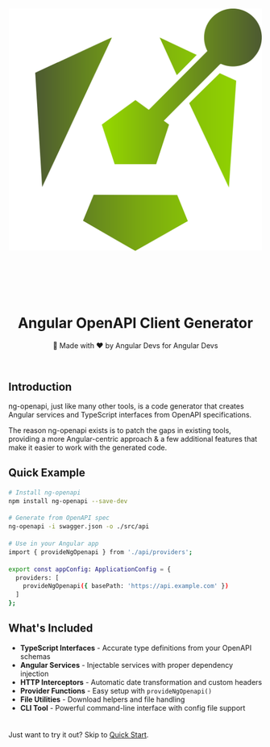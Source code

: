 <div align="center">
  <h1 align="center"><img src="./public/ng-openapi-logo.svg" alt="Logo" style="height: 12vh; margin-bottom: 2vh;"></h1>
  <h1 align="center"><b>Angular OpenAPI Client Generator</b></h1>
  <p align="center">💪 Made with ❤️ by Angular Devs for Angular Devs</p>
</div>

<br/>

## Introduction
ng-openapi, just like many other tools, is a code generator that creates Angular services and TypeScript interfaces from OpenAPI specifications.

The reason ng-openapi exists is to patch the gaps in existing tools, providing a more Angular-centric approach & a few additional features that make it easier to work with the generated code.


## Quick Example

```bash
# Install ng-openapi
npm install ng-openapi --save-dev

# Generate from OpenAPI spec
ng-openapi -i swagger.json -o ./src/api

# Use in your Angular app
import { provideNgOpenapi } from './api/providers';

export const appConfig: ApplicationConfig = {
  providers: [
    provideNgOpenapi({ basePath: 'https://api.example.com' })
  ]
};
```

## What's Included

- **TypeScript Interfaces** - Accurate type definitions from your OpenAPI schemas
- **Angular Services** - Injectable services with proper dependency injection
- **HTTP Interceptors** - Automatic date transformation and custom headers
- **Provider Functions** - Easy setup with `provideNgOpenapi()`
- **File Utilities** - Download helpers and file handling
- **CLI Tool** - Powerful command-line interface with config file support

<div class="tip custom-block" style="padding-top: 8px">

Just want to try it out? Skip to [Quick Start](./getting-started/quick-start.md).

</div>